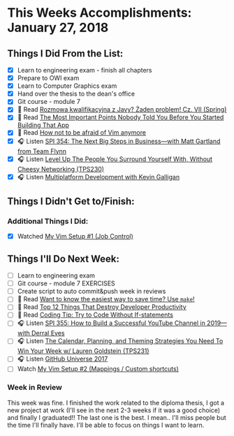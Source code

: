 # This Weeks Accomplishments: January 27, 2018

## Things I Did From the List:

- [x] Learn to engineering exam - finish all chapters
- [x] Prepare to OWI exam
- [x] Learn to Computer Graphics exam
- [x] Hand over the thesis to the dean's office
- [x] Git course - module 7
- [x] 📗 Read [Rozmowa kwalifikacyjna z Javy? Żaden problem! Cz. VII (Spring)](http://it-leaders.com.pl/pl/rozmowa-kwalifikacyjna-javy-spring/)
- [x] 📗 Read [The Most Important Points Nobody Told You Before You Started Building That App](https://medium.com/swlh/the-most-important-points-nobody-told-you-before-you-started-building-that-app-f6ebbd6a32b5)
- [x] 📗 Read [How not to be afraid of Vim anymore](https://medium.freecodecamp.org/how-not-to-be-afraid-of-vim-anymore-ec0b7264b0ae)
- [x] 🎧 Listen [SPI 354: The Next Big Steps in Business—with Matt Gartland from Team Flynn](https://www.smartpassiveincome.com/podcasts/the-next-big-steps-in-business-with-matt-gartland-from-team-flynn/)
- [x] 🎧 Listen [Level Up The People You Surround Yourself With, Without Cheesy Networking (TPS230)](http://www.asianefficiency.com/podcast/230-level-up/)
- [x] 🎧 Listen [Multiplatform Development with Kevin Galligan](http://talkingkotlin.com/multiplatform-development-with-kevin-galligan/)

## Things I Didn't Get to/Finish:


### Additional Things I Did:

- [x] Watched [My Vim Setup #1 (Job Control)](https://www.youtube.com/watch?v=Scp0rhN3usU)

## Things I'll Do Next Week:

- [ ] Learn to engineering exam
- [ ] Git course - module 7 EXERCISES
- [ ] Create script to auto commit&push week in reviews
- [ ] 📗 Read [Want to know the easiest way to save time? Use `make`!](https://medium.freecodecamp.org/want-to-know-the-easiest-way-to-save-time-use-make-eec453adf7fe)
- [ ] 📗 Read [Top 12 Things That Destroy Developer Productivity](https://hackernoon.com/top-12-things-that-destroy-developer-productivity-2ddf0abc190)
- [ ] 📗 Read [Coding Tip: Try to Code Without If-statements](https://edgecoders.com/coding-tip-try-to-code-without-if-statements-d06799eed231)
- [ ] 🎧 Listen [SPI 355: How to Build a Successful YouTube Channel in 2019—with Derral Eves](https://www.smartpassiveincome.com/podcasts/how-to-build-a-successful-youtube-channel-in-2019-with-derral-eves/)
- [ ] 🎧 Listen [The Calendar, Planning, and Theming Strategies You Need To Win Your Week w/ Lauren Goldstein (TPS231)](http://www.asianefficiency.com/podcast/231-lauren-goldstein/)
- [ ] 🎧 Listen [GitHub Universe 2017](https://www.allthingsgit.com/episodes/github_universe_2017.html)
- [ ] Watch [My Vim Setup #2 (Mappings / Custom shortcuts)](https://www.youtube.com/watch?v=SEa9YOXk6MQ)

### Week in Review
This week was fine. I finished the work related to the diploma thesis, I got a new project at work (I'll see in the next 2-3 weeks if it was a good choice) and finally I graduated!! The last one is the best. I mean.. I'll miss people but the time I'll finally have. I'll be able to focus on things I want to learn.
